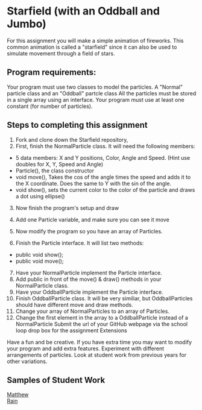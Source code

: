 Starfield (with an Oddball and Jumbo)
=========================
For this assignment you will make a simple animation of fireworks. This common animation is called a "starfield" since it can also be used to simulate movement through a field of stars.
 
Program requirements:
---------------------
Your program must use two classes to model the particles. A "Normal" particle class and an "Oddball" partcle class
All the particles must be stored in a single array using an interface.
Your program must use at least one constant (for number of particles).

Steps to completing this assignment
-----------------------------------
1. Fork and clone down the Starfield repository,
2. First, finish the NormalParticle class. It will need the following members:
* 5 data members: X and Y positions, Color, Angle and Speed. (Hint use doubles for X, Y, Speed and Angle)
* Particle(), the class constructor
* void move(), Takes the cos of the angle times the speed and adds it to the X coordinate. Does the same to Y with the sin of the angle.
* void show(), sets the current color to the color of the particle and draws a dot using ellipse()
3. Now finish the program's setup and draw
4. Add one Particle variable, and make sure you can see it move
5. Now modify the program so you have an array of Particles.
 
6. Finish the Particle interface. It will list two methods:
* public void show();
* public void move();
7. Have your NormalParticle implement the Particle interface.
8. Add public in front of the move() & draw() methods in your NormalParticle class.
9. Have your OddballParticle implement the Particle interface.
10. Finish OddballParticle class. It will be very similiar, but OddballParticles should have different move and draw methods.
11. Change your array of NormalParticles to an array of Particles.
12. Change the first element in the array to a OddballParticle instead of a NormalParticle
Submit the url of your GitHub webpage via the school loop drop box for the assignment
Extensions  

Have a fun and be creative. If you have extra time you may want to modify your program and add extra features. Experiment with different arrangements of particles. Look at student work from previous years for other variations.

Samples of Student Work
-----------------------
[Matthew](http://matthew-chin.github.io/Starfield/)  
[Rain](http://pioggia.github.io/Starfield/)   
